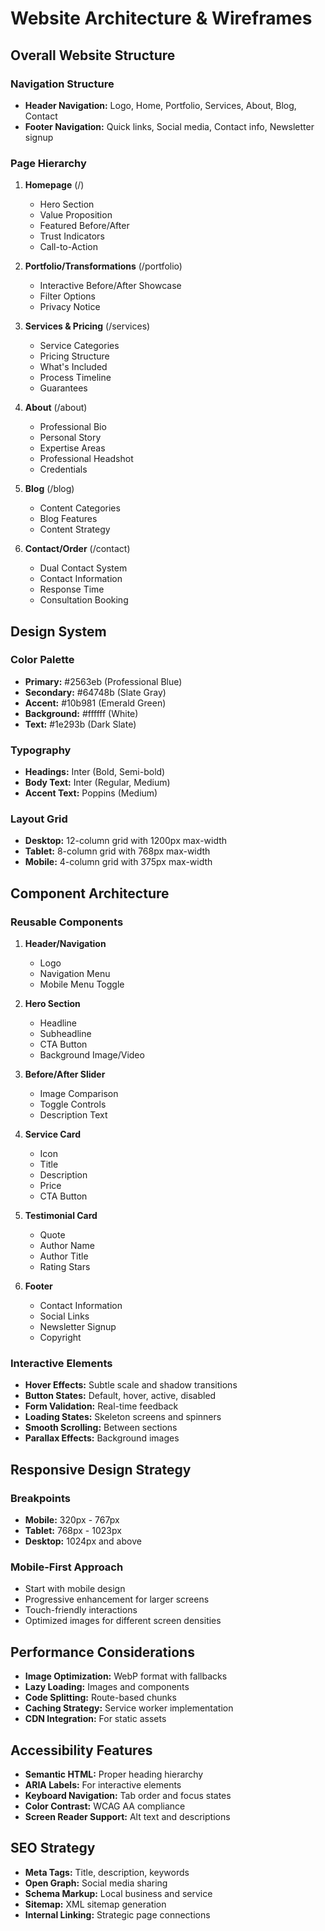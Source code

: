 # Website Architecture & Wireframes

## Overall Website Structure

### Navigation Structure
- **Header Navigation:** Logo, Home, Portfolio, Services, About, Blog, Contact
- **Footer Navigation:** Quick links, Social media, Contact info, Newsletter signup

### Page Hierarchy
1. **Homepage** (/)
   - Hero Section
   - Value Proposition
   - Featured Before/After
   - Trust Indicators
   - Call-to-Action

2. **Portfolio/Transformations** (/portfolio)
   - Interactive Before/After Showcase
   - Filter Options
   - Privacy Notice

3. **Services & Pricing** (/services)
   - Service Categories
   - Pricing Structure
   - What's Included
   - Process Timeline
   - Guarantees

4. **About** (/about)
   - Professional Bio
   - Personal Story
   - Expertise Areas
   - Professional Headshot
   - Credentials

5. **Blog** (/blog)
   - Content Categories
   - Blog Features
   - Content Strategy

6. **Contact/Order** (/contact)
   - Dual Contact System
   - Contact Information
   - Response Time
   - Consultation Booking

## Design System

### Color Palette
- **Primary:** #2563eb (Professional Blue)
- **Secondary:** #64748b (Slate Gray)
- **Accent:** #10b981 (Emerald Green)
- **Background:** #ffffff (White)
- **Text:** #1e293b (Dark Slate)

### Typography
- **Headings:** Inter (Bold, Semi-bold)
- **Body Text:** Inter (Regular, Medium)
- **Accent Text:** Poppins (Medium)

### Layout Grid
- **Desktop:** 12-column grid with 1200px max-width
- **Tablet:** 8-column grid with 768px max-width
- **Mobile:** 4-column grid with 375px max-width

## Component Architecture

### Reusable Components
1. **Header/Navigation**
   - Logo
   - Navigation Menu
   - Mobile Menu Toggle

2. **Hero Section**
   - Headline
   - Subheadline
   - CTA Button
   - Background Image/Video

3. **Before/After Slider**
   - Image Comparison
   - Toggle Controls
   - Description Text

4. **Service Card**
   - Icon
   - Title
   - Description
   - Price
   - CTA Button

5. **Testimonial Card**
   - Quote
   - Author Name
   - Author Title
   - Rating Stars

6. **Footer**
   - Contact Information
   - Social Links
   - Newsletter Signup
   - Copyright

### Interactive Elements
- **Hover Effects:** Subtle scale and shadow transitions
- **Button States:** Default, hover, active, disabled
- **Form Validation:** Real-time feedback
- **Loading States:** Skeleton screens and spinners
- **Smooth Scrolling:** Between sections
- **Parallax Effects:** Background images

## Responsive Design Strategy

### Breakpoints
- **Mobile:** 320px - 767px
- **Tablet:** 768px - 1023px
- **Desktop:** 1024px and above

### Mobile-First Approach
- Start with mobile design
- Progressive enhancement for larger screens
- Touch-friendly interactions
- Optimized images for different screen densities

## Performance Considerations
- **Image Optimization:** WebP format with fallbacks
- **Lazy Loading:** Images and components
- **Code Splitting:** Route-based chunks
- **Caching Strategy:** Service worker implementation
- **CDN Integration:** For static assets

## Accessibility Features
- **Semantic HTML:** Proper heading hierarchy
- **ARIA Labels:** For interactive elements
- **Keyboard Navigation:** Tab order and focus states
- **Color Contrast:** WCAG AA compliance
- **Screen Reader Support:** Alt text and descriptions

## SEO Strategy
- **Meta Tags:** Title, description, keywords
- **Open Graph:** Social media sharing
- **Schema Markup:** Local business and service
- **Sitemap:** XML sitemap generation
- **Internal Linking:** Strategic page connections

